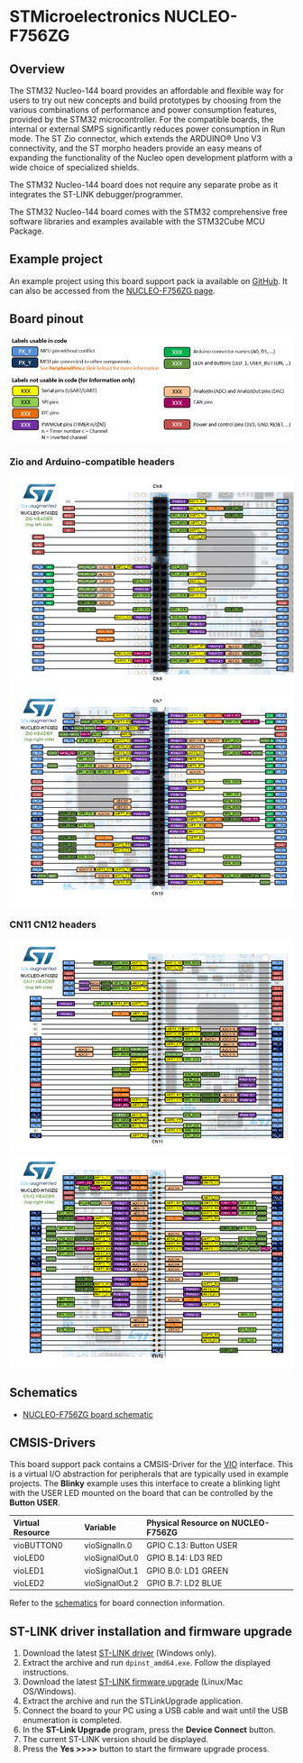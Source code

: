 # STMicroelectronics NUCLEO-F756ZG

## Overview

The STM32 Nucleo-144 board provides an affordable and flexible way for users to try out new concepts and build prototypes by choosing from the various combinations of performance and power consumption features, provided by the STM32 microcontroller. For the compatible boards, the internal or external SMPS significantly reduces power consumption in Run mode. The ST Zio connector, which extends the ARDUINO® Uno V3 connectivity, and the ST morpho headers provide an easy means of expanding the functionality of the Nucleo open development platform with a wide choice of specialized shields.

The STM32 Nucleo-144 board does not require any separate probe as it integrates the ST-LINK debugger/programmer.

The STM32 Nucleo-144 board comes with the STM32 comprehensive free software libraries and examples available with the STM32Cube MCU Package.

## Example project

An example project using this board support pack ia available on [GitHub](https://github.com/Arm-Examples/Blinky_NUCLEO-F756ZG). It can also be accessed from the [NUCLEO-F756ZG page](https://www.keil.arm.com/boards/stmicroelectronics-nucleo-f756zg-revb-2251244/projects/).

## Board pinout

![Pins legend](9723438345ef395ca77763235ed6b86ee4b49b46.png)

### Zio and Arduino-compatible headers

![CN8/CN9](b44b853178989fe90b1185eb301bc6177eb89ea8.png)
![CN7/CN10](2ed3c781dc420f9a2318e2405fae611b1a3a0536.png)

### CN11 CN12 headers

![CN11](c6212ceb310bee73ee2a2a542e6b71815ae2a2f4.png)
![CN12](aa5a98a41fd5a73a9b62431757a35b8f4aa57058.png)

## Schematics

- [NUCLEO-F756ZG board schematic](https://www.st.com/resource/en/schematic_pack/nucleo_144pins_sch.zip)

## CMSIS-Drivers

This board support pack contains a CMSIS-Driver for the [VIO](https://arm-software.github.io/CMSIS_6/latest/Driver/group__gpio__interface__gr.html) interface. This is a virtual I/O abstraction for peripherals that are typically used in example projects. The **Blinky** example uses this interface to create a blinking light with the USER LED mounted on the board that can be controlled by the **Button USER**.

Virtual Resource  | Variable       | Physical Resource on NUCLEO-F756ZG             |
:-----------------|:---------------|:-----------------------------------------------|
vioBUTTON0        | vioSignalIn.0  | GPIO C.13: Button USER                         |
vioLED0           | vioSignalOut.0 | GPIO B.14: LD3 RED                             |
vioLED1           | vioSignalOut.1 | GPIO B.0:  LD1 GREEN                           |
vioLED2           | vioSignalOut.2 | GPIO B.7:  LD2 BLUE                            |

Refer to the [schematics](#schematics) for board connection information.

## ST-LINK driver installation and firmware upgrade

1. Download the latest [ST-LINK driver](https://www.st.com/en/development-tools/stsw-link009.html) (Windows only).
2. Extract the archive and run `dpinst_amd64.exe`. Follow the displayed instructions.
3. Download the latest [ST-LINK firmware upgrade](https://www.st.com/en/development-tools/stsw-link007.html) (Linux/Mac OS/Windows).
4. Extract the archive and run the STLinkUpgrade application.
5. Connect the board to your PC using a USB cable and wait until the USB enumeration is completed.
6. In the **ST-Link Upgrade** program, press the **Device Connect** button.
7. The current ST-LINK version should be displayed.
8. Press the **Yes >>>>** button to start the firmware upgrade process.